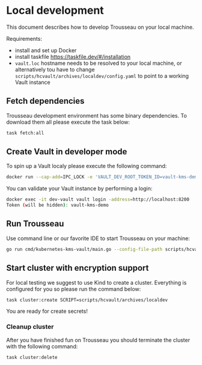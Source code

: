 # Local development

This document describes how to develop Trousseau on your local machine.

Requirements:

* install and set up Docker
* install taskfile https://taskfile.dev/#/installation
* `vault.loc` hostname needs to be resolved to your local machine, or alternatively tou have to change `scripts/hcvault/archives/localdev/config.yaml` to point to a working Vault instance

## Fetch dependencies

Trousseau development environment has some binary dependencies. To download them all please execute the task below:

```bash
task fetch:all
```

## Create Vault in developer mode

To spin up a Vault localy please execute the following command:

```bash
docker run --cap-add=IPC_LOCK -e 'VAULT_DEV_ROOT_TOKEN_ID=vault-kms-demo' -p 8200:8200 -d --name=dev-vault vault
```

You can validate your Vault instance by performing a login:

```bash
docker exec -it dev-vault vault login -address=http://localhost:8200      
Token (will be hidden): vault-kms-demo
```

## Run Trousseau

Use command line or our favorite IDE to start Trousseau on your machine:

```bash
go run cmd/kubernetes-kms-vault/main.go --config-file-path scripts/hcvault/archives/localdev/config.yaml --listen-addr unix://vaultkms.socket --log-format-json=false
```

## Start cluster with encryption support

For local testing we suggest to use Kind to create a cluster. Everything is configured for you so please run the command below:

```bash
task cluster:create SCRIPT=scripts/hcvault/archives/localdev
```

You are ready for create secrets!

### Cleanup cluster

After you have finished fun on Trousseau you should terminate the cluster with the following command:

```bash
task cluster:delete
```
